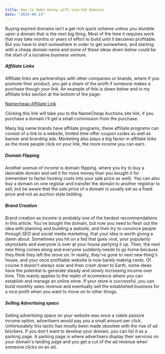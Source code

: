 ```yaml
---
title: How to make money with expired domains
date: "2023-09-13"
---
```


Buying expired domains isn't a get rich quick scheme unless you stumble upon a domain that is the next big thing. Most of the time it requires work that may take months or years of effort to build until it becomes profitable. But you have to start somewhere in order to get somewhere, and starting with a cheap domain name and some of these ideas down below could be the start of a lucrative business venture.

##### Affiliate Links

Affiliate links are partnerships with other companies or brands, where if you promote their product, you get a share of the profit if someone makes a purchase though your link. An example of this is down below and in my affiliate links section at the bottom of the page:

[Namecheap Affiliate Link](https://www.tkqlhce.com/click-100990459-15600361)

Clicking this link will take you to the NameCheap Auctions site link, if you purchase a domain I'll get a small commission from the purchase.

Many big name brands have affiliate programs, these affiliate programs can consist of a link to a website, limited time offer coupon codes as well as banner and branding ads. Marketing also plays a big factor in affiliate links as the more people click on your link, the more income you can earn.

##### Domain Flipping

Another avenue of income is domain flipping, where you try to buy a desirable domain and sell it for more money than you bought it for (remember to factor hosting costs into your sale price as well). You can also buy a domain on one registar and transfer the domain to another registrar to sell, but be aware that the sale price of a domain is usually set as a fixed price and not as auction style bidding.

##### Brand Creation

Brand creation as income is probably one of the hardest recommendations in this article. You've bought the domain, but now you need to flesh out the idea with planning and building a website, and then try to convince people through SEO and social media marketing, that your idea is worth giving a damn about. Sometimes you hit on a fad that goes viral, your popularity skyrockets and everyone is over at your house partying it up. Then, the next new thing comes along and everyone suddenly needs to go home because they think they left the stove on. In reality, they've gone to next new thing's house, and your once profitable website is now barely making cents. Of course it doesn't always soar and then crash down to Earth, some ideas have the potential to generate steady and slowly increasing income over time. This mainly applies to the realm of ecommerce where you can establish and manage an online store. If your store is successful, you can build monthly sales revenue and eventually sell the established business for a nice profit when you want to move on to other things.

##### Selling Advertising space

Selling advertising space on your website was once a viable passive income option, advertisers would pay you a small amount per click. Unfortunately this tactic has mostly been made obsolete with the rise of ad blockers. If you don't want to develop your domain, you can list it as a parking page. A parking page is where advertisers display their services on your domain's landing page and you get a cut of the ad revenue when someone clicks on an ad.
